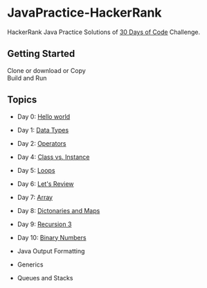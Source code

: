 # JavaPractice-HackerRank
HackerRank Java Practice Solutions of <a href="https://www.hackerrank.com/domains/tutorials/30-days-of-code"> 30 Days of Code</a> Challenge.


## Getting Started
  Clone or download or Copy<BR>
  Build and Run
 

## Topics
* Day 0: <a href="https://github.com/manjirikolte/JavaPractice-HackerRank/blob/master/src/Hello_World/Solution.java">Hello world</a>
* Day 1: <a href="https://github.com/manjirikolte/JavaPractice-HackerRank/tree/master/src/Data_type">Data Types</a>
* Day 2: <a href="https://github.com/manjirikolte/JavaPractice-HackerRank/tree/master/src/Operators">Operators</a>
* Day 4: <a href="https://github.com/manjirikolte/JavaPractice-HackerRank/blob/master/src/Class_vs_Instance/Person.java">Class vs. Instance</a>
* Day 5: <a href="https://github.com/manjirikolte/JavaPractice-HackerRank/blob/master/src/Loops/Solution.java"> Loops </a>
* Day 6: <a href="https://github.com/manjirikolte/JavaPractice-HackerRank/blob/master/src/Lets_review/Solution.java">Let's Review </a>
* Day 7: <a href="https://github.com/manjirikolte/JavaPractice-HackerRank/blob/master/src/Arrays/Solution.java"> Array</a>
* Day 8: <a href="https://github.com/manjirikolte/JavaPractice-HackerRank/blob/master/src/Dictonaries_andMaps/Solution.java">Dictonaries and Maps </a>
* Day 9: <a href="https://github.com/manjirikolte/JavaPractice-HackerRank/blob/master/src/Recursion_3/Solution.java">Recursion 3 </a>
* Day 10: <a href="https://github.com/manjirikolte/JavaPractice-HackerRank/blob/master/src/Binary_Numbers/Solution.java"> Binary Numbers</a>

* Java Output Formatting 
* Generics
* Queues and Stacks

